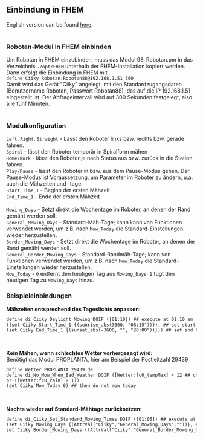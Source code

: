 <H2>Einbindung in FHEM</H2>
English version can be found <A HREF="FHEM.md">here</A>.
<BR><BR>
<H3>Robotan-Modul in FHEM einbinden</H3>
Um Robotan in FHEM einzubinden, muss das Modul 98_Robotan.pm in das Verzeichnis <code>./opt/FHEM</code> unterhalb der FHEM-Installation
kopiert werden.<BR>
Dann erfolgt die Einbindung in FHEM mit<BR>
<code>define Ciiky Robotan:Robotan88@192.168.1.51 300</code><BR>
Damit wird das Gerät "Ciiky" angelegt, mit den Standardzugangsdaten (Benutzername Robotan, Passwort Robotan88), das auf die IP
192.168.1.51 eingestellt ist. Der Abfrageintervall wird auf 300 Sekunden festgelegt, also alle fünf Minuten.<BR>
<BR>
<H3>Modulkonfiguration</H3>
<code>Left</code>, <code>Right</code>, <code>Straight</code> - Lässt den Roboter links bzw. rechts bzw. gerade fahren.<BR>
<code>Spiral</code> - lässt den Roboter temporär in Spiralform mähen<BR>
<code>Home/Work</code> - lässt den Roboter je nach Status aus bzw. zurück in die Station fahren.<BR>
<code>Play/Pause</code> - lässt den Roboter in bzw. aus dem Pause-Modus gehen. Der Pause-Modus ist Voraussetzung, um Parameter im Roboter zu ändern, u.a. auch die Mähzeiten und -tage.<BR>
<code>Start_Time_1</code> - Beginn der ersten Mähzeit<BR>
<code>End_Time_1</code> - Ende der ersten Mähzeit<BR>
<BR>
<code>Mowing_Days</code> - Setzt direkt die Wochentage im Roboter, an denen der Rand gemäht werden soll.<BR> 
<code>General_Mowing_Days</code> - Standard-Mäh-Tage; kann kann von Funktionen verwendet werden, um z.B. nach <code>Mow_Today</code> die Standard-Einstellungen wieder herzustellen.<BR>
<code>Border_Mowing_Days</code> - Setzt direkt die Wochentage im Roboter, an denen der Rand gemäht werden soll.<BR>
<code>General_Border_Mowing_Days</code> - Standard-Randmäh-Tage; kann von Funktionen verwendet werden, um z.B. nach <code>Mow_Today</code> die Standard-Einstellungen wieder herzustellen.<BR>
<code>Mow_Today</code> - <code>0</code> entfernt den heutigen Tag aus <code>Mowing_Days</code>; <code>1</code> fügt den heutigen Tag zu <code>Mowing_Days</code> hinzu.
<H3>Beispieleinbindungen</H3>
<B>Mähzeiten entsprechend des Tageslichts anpassen:</B>
<code><pre>
define di_Ciiky_Daylight_Mowing DOIF ([01:10]) ## execute at 01:10 am
((set Ciiky Start_Time_1 {(sunrise_abs(3600, "08:15"))}), ## set start time to one hour after sunrise, but not earlier than 08:15 am
(set Ciiky End_Time_1 {(sunset_abs(-3600, "", "20:00"))})) ## set end time to one hour before sunset, but not later than 4:45pm
</pre></code>
<BR><BR>
<B>Kein Mähen, wenn schlechtes Wetter vorhergesagt wird:</B><BR>
Benötigt das Modul PROPLANTA, hier am Beispiel der Postleitzahl 29439<BR>
<code><pre>
define Wetter PROPLANTA 29439 de
define di_No_Mow_When_Bad_Weather DOIF ([Wetter:fc0_tempMax] < 12 ## check if weather today is bad, i.e. less than 12°C or rain
or ([Wetter:fc0_rain] > 1))
(set Ciiky Mow_Today 0) ## then do not mow today
</pre></code>
<BR><BR>
<B>Nachts wieder auf Standard-Mähtage zurücksetzen:</B><BR>
<code><pre>
define di_Ciiky_Set_Standard_Mowing_Times DOIF ([01:05]) ## execute at 01:05 am
(set Ciiky Mowing_Days {(AttrVal("Ciiky","General_Mowing_Days",""))}, ## reset mowing days with value from General_Mowing_Days
set Ciiky Border_Mowing_Days {(AttrVal("Ciiky","General_Border_Mowing_Days",""))}) ## reset border mowing days with value from General_Border_Mowing_Days
</pre></code>